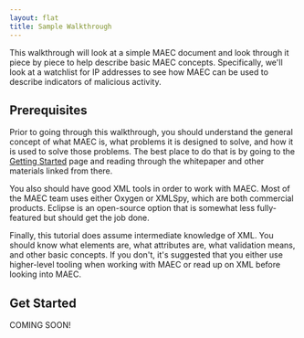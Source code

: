```yaml
---
layout: flat
title: Sample Walkthrough
---
```


This walkthrough will look at a simple MAEC document and look through it piece by piece to help describe basic MAEC concepts. Specifically, we'll look at a watchlist for IP addresses to see how MAEC can be used to describe indicators of malicious activity.

## Prerequisites

Prior to going through this walkthrough, you should understand the general concept of what MAEC is, what problems it is designed to solve, and how it is used to solve those problems. The best place to do that is by going to the [Getting Started](/getting-started) page and reading through the whitepaper and other materials linked from there.

You also should have good XML tools in order to work with MAEC. Most of the MAEC team uses either Oxygen or XMLSpy, which are both commercial products. Eclipse is an open-source option that is somewhat less fully-featured but should get the job done.

Finally, this tutorial does assume intermediate knowledge of XML. You should know what elements are, what attributes are, what validation means, and other basic concepts. If you don't, it's suggested that you either use higher-level tooling when working with MAEC or read up on XML before looking into MAEC.

## Get Started

COMING SOON!
